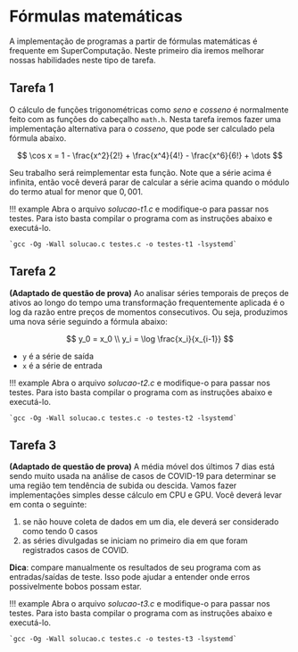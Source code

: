 # Fórmulas matemáticas

A implementação de programas a partir de fórmulas matemáticas é frequente em SuperComputação. Neste primeiro dia iremos melhorar nossas habilidades neste tipo de tarefa. 

## Tarefa 1

O cálculo de funções trigonométricas como *seno* e *cosseno* é normalmente feito com as funções do cabeçalho `math.h`. Nesta tarefa iremos fazer uma implementação alternativa para o *cosseno*, que pode ser calculado pela fórmula abaixo. 

$$
\cos x = 1 - \frac{x^2}{2!} + \frac{x^4}{4!} - \frac{x^6}{6!} + \dots
$$

Seu trabalho será reimplementar esta função. Note que a série acima é infinita, então você deverá parar de calcular a série acima quando o módulo do termo atual for menor que $0,001$.

!!! example
    Abra o arquivo *solucao-t1.c* e modifique-o para passar nos testes. Para isto basta compilar o programa com as instruções abaixo e executá-lo.

    `gcc -Og -Wall solucao.c testes.c -o testes-t1 -lsystemd`


## Tarefa 2

**(Adaptado de questão de prova)** Ao analisar séries temporais de preços de ativos ao longo do tempo uma transformação frequentemente aplicada é o log da razão entre preços de momentos consecutivos. Ou seja, produzimos uma nova série seguindo a fórmula abaixo:

$$
y_0 = x_0 \\
y_i = \log \frac{x_i}{x_{i-1}}
$$

* `y` é a série de saída
* `x` é a série de entrada

!!! example
    Abra o arquivo *solucao-t2.c* e modifique-o para passar nos testes. Para isto basta compilar o programa com as instruções abaixo e executá-lo.

    `gcc -Og -Wall solucao.c testes.c -o testes-t2 -lsystemd`

## Tarefa 3
**(Adaptado de questão de prova)** A média móvel dos últimos 7 dias está sendo muito usada na análise de casos de COVID-19 para determinar se uma região tem tendência de subida ou descida. Vamos fazer implementações simples desse cálculo em CPU e GPU. Você deverá levar em conta o seguinte:

1. se não houve coleta de dados em um dia, ele deverá ser considerado como tendo 0 casos
2. as séries divulgadas se iniciam no primeiro dia em que foram registrados casos de COVID.

**Dica**: compare manualmente os resultados de seu programa com as entradas/saídas de teste. Isso pode ajudar a entender onde erros possivelmente bobos possam estar.


!!! example
    Abra o arquivo *solucao-t3.c* e modifique-o para passar nos testes. Para isto basta compilar o programa com as instruções abaixo e executá-lo.

    `gcc -Og -Wall solucao.c testes.c -o testes-t3 -lsystemd`
